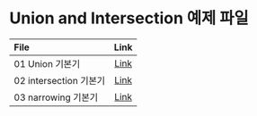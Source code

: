 # Union and Intersection 예제 파일
| File                |               Link                |
| :------------------ | :-------------------------------: |
| 01 Union 기본기        |    [Link](01-union-basics.ts)     |
| 02 intersection 기본기 | [Link](02-intersection-basics.ts) |
| 03 narrowing 기본기    |      [Link](03-narrowing.ts)      |